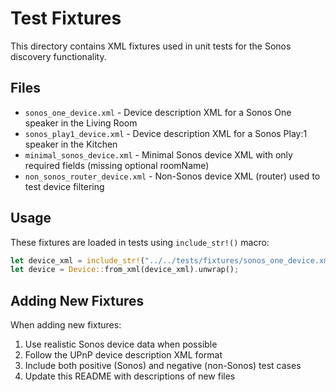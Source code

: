 # Test Fixtures

This directory contains XML fixtures used in unit tests for the Sonos discovery functionality.

## Files

- `sonos_one_device.xml` - Device description XML for a Sonos One speaker in the Living Room
- `sonos_play1_device.xml` - Device description XML for a Sonos Play:1 speaker in the Kitchen  
- `minimal_sonos_device.xml` - Minimal Sonos device XML with only required fields (missing optional roomName)
- `non_sonos_router_device.xml` - Non-Sonos device XML (router) used to test device filtering

## Usage

These fixtures are loaded in tests using `include_str!()` macro:

```rust
let device_xml = include_str!("../../tests/fixtures/sonos_one_device.xml");
let device = Device::from_xml(device_xml).unwrap();
```

## Adding New Fixtures

When adding new fixtures:
1. Use realistic Sonos device data when possible
2. Follow the UPnP device description XML format
3. Include both positive (Sonos) and negative (non-Sonos) test cases
4. Update this README with descriptions of new files